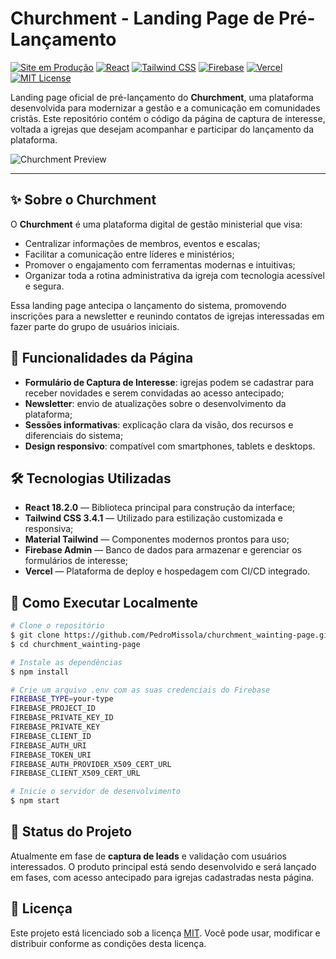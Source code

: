 # Churchment - Landing Page de Pré-Lançamento

[![Site em Produção](https://img.shields.io/badge/Site-Produção-brightgreen)](https://churchmentrelease.vercel.app/)
[![React](https://img.shields.io/badge/React-18.2.0-%2361DAFB)](https://react.dev)
[![Tailwind CSS](https://img.shields.io/badge/TailwindCSS-3.4.1-38B2AC?logo=tailwindcss)](https://tailwindcss.com)
[![Firebase](https://img.shields.io/badge/Firebase-Cloud%20Database-orange?logo=firebase)](https://firebase.google.com)
[![Vercel](https://img.shields.io/badge/Hosted_on-Vercel-black?logo=vercel)](https://vercel.com)
[![MIT License](https://img.shields.io/badge/license-MIT-blue)](LICENSE)

Landing page oficial de pré-lançamento do **Churchment**, uma plataforma desenvolvida para modernizar a gestão e a comunicação em comunidades cristãs. Este repositório contém o código da página de captura de interesse, voltada a igrejas que desejam acompanhar e participar do lançamento da plataforma.

![Churchment Preview](https://via.placeholder.com/800x400?text=Churchment+Landing+Page+Preview)

---

## ✨ Sobre o Churchment

O **Churchment** é uma plataforma digital de gestão ministerial que visa:

* Centralizar informações de membros, eventos e escalas;
* Facilitar a comunicação entre líderes e ministérios;
* Promover o engajamento com ferramentas modernas e intuitivas;
* Organizar toda a rotina administrativa da igreja com tecnologia acessível e segura.

Essa landing page antecipa o lançamento do sistema, promovendo inscrições para a newsletter e reunindo contatos de igrejas interessadas em fazer parte do grupo de usuários iniciais.

## 🚀 Funcionalidades da Página

* **Formulário de Captura de Interesse**: igrejas podem se cadastrar para receber novidades e serem convidadas ao acesso antecipado;
* **Newsletter**: envio de atualizações sobre o desenvolvimento da plataforma;
* **Sessões informativas**: explicação clara da visão, dos recursos e diferenciais do sistema;
* **Design responsivo**: compatível com smartphones, tablets e desktops.

## 🛠️ Tecnologias Utilizadas

* **React 18.2.0** — Biblioteca principal para construção da interface;
* **Tailwind CSS 3.4.1** — Utilizado para estilização customizada e responsiva;
* **Material Tailwind** — Componentes modernos prontos para uso;
* **Firebase Admin** — Banco de dados para armazenar e gerenciar os formulários de interesse;
* **Vercel** — Plataforma de deploy e hospedagem com CI/CD integrado.

## 🔧 Como Executar Localmente

```bash
# Clone o repositório
$ git clone https://github.com/PedroMissola/churchment_wainting-page.git
$ cd churchment_wainting-page

# Instale as dependências
$ npm install

# Crie um arquivo .env com as suas credenciais do Firebase
FIREBASE_TYPE=your-type
FIREBASE_PROJECT_ID
FIREBASE_PRIVATE_KEY_ID
FIREBASE_PRIVATE_KEY
FIREBASE_CLIENT_ID
FIREBASE_AUTH_URI
FIREBASE_TOKEN_URI
FIREBASE_AUTH_PROVIDER_X509_CERT_URL
FIREBASE_CLIENT_X509_CERT_URL

# Inicie o servidor de desenvolvimento
$ npm start
```

## 📅 Status do Projeto

Atualmente em fase de **captura de leads** e validação com usuários interessados. O produto principal está sendo desenvolvido e será lançado em fases, com acesso antecipado para igrejas cadastradas nesta página.

## 📝 Licença

Este projeto está licenciado sob a licença [MIT](LICENSE). Você pode usar, modificar e distribuir conforme as condições desta licença.
